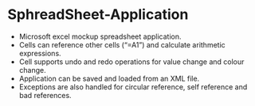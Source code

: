 # SphreadSheet-Application <br/>
- Microsoft excel mockup spreadsheet application.<br/>
- Cells can reference other cells (“=A1”) and calculate arithmetic expressions.<br/>
- Cell supports undo and redo operations for value change and colour change.<br/>
- Application can be saved and loaded from an XML file.<br/>
- Exceptions are also handled for circular reference, self reference and bad references.<br/>
